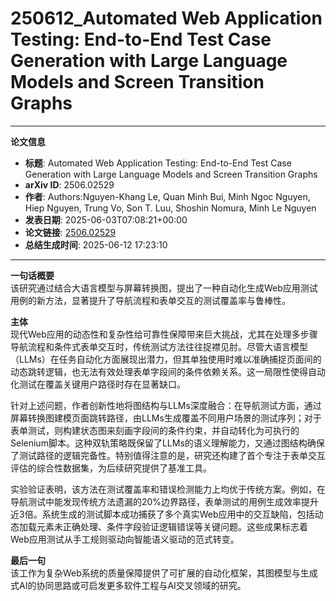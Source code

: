 # 250612_Automated Web Application Testing: End-to-End Test Case Generation with Large Language Models and Screen Transition Graphs

---
**论文信息**

- **标题**: Automated Web Application Testing: End-to-End Test Case Generation with Large Language Models and Screen Transition Graphs
- **arXiv ID**: 2506.02529
- **作者**: Authors:Nguyen-Khang Le, Quan Minh Bui, Minh Ngoc Nguyen, Hiep Nguyen, Trung Vo, Son T. Luu, Shoshin Nomura, Minh Le Nguyen
- **发表日期**: 2025-06-03T07:08:21+00:00
- **论文链接**: [2506.02529](https://arxiv.org/abs/2506.02529)
- **总结生成时间**: 2025-06-12 17:23:10

---

**一句话概要**  
该研究通过结合大语言模型与屏幕转换图，提出了一种自动化生成Web应用测试用例的新方法，显著提升了导航流程和表单交互的测试覆盖率与鲁棒性。

**主体**  
现代Web应用的动态性和复杂性给可靠性保障带来巨大挑战，尤其在处理多步骤导航流程和条件式表单交互时，传统测试方法往往捉襟见肘。尽管大语言模型（LLMs）在任务自动化方面展现出潜力，但其单独使用时难以准确捕捉页面间的动态跳转逻辑，也无法有效处理表单字段间的条件依赖关系。这一局限性使得自动化测试在覆盖关键用户路径时存在显著缺口。

针对上述问题，作者创新性地将图结构与LLMs深度融合：在导航测试方面，通过屏幕转换图建模页面跳转路径，由LLMs生成覆盖不同用户场景的测试序列；对于表单测试，则构建状态图来刻画字段间的条件约束，并自动转化为可执行的Selenium脚本。这种双轨策略既保留了LLMs的语义理解能力，又通过图结构确保了测试路径的逻辑完备性。特别值得注意的是，研究还构建了首个专注于表单交互评估的综合性数据集，为后续研究提供了基准工具。

实验验证表明，该方法在测试覆盖率和错误检测能力上均优于传统方案。例如，在导航测试中能发现传统方法遗漏的20%边界路径，表单测试的用例生成效率提升近3倍。系统生成的测试脚本成功捕获了多个真实Web应用中的交互缺陷，包括动态加载元素未正确处理、条件字段验证逻辑错误等关键问题。这些成果标志着Web应用测试从手工规则驱动向智能语义驱动的范式转变。

**最后一句**  
该工作为复杂Web系统的质量保障提供了可扩展的自动化框架，其图模型与生成式AI的协同思路或可启发更多软件工程与AI交叉领域的研究。